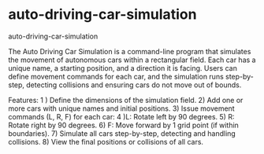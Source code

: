 # auto-driving-car-simulation
auto-driving-car-simulation

The Auto Driving Car Simulation is a command-line program that simulates the movement of autonomous cars within a rectangular field. Each car has a unique name, a starting position, and a direction it is facing. Users can define movement commands for each car, and the simulation runs step-by-step, detecting collisions and ensuring cars do not move out of bounds.

Features:
1 ) Define the dimensions of the simulation field.
2) Add one or more cars with unique names and initial positions.
3) Issue movement commands (L, R, F) for each car:
4 )L: Rotate left by 90 degrees.
5) R: Rotate right by 90 degrees.
6) F: Move forward by 1 grid point (if within boundaries).
7) Simulate all cars step-by-step, detecting and handling collisions.
8) View the final positions or collisions of all cars.

